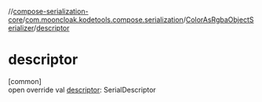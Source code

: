 //[compose-serialization-core](../../../index.md)/[com.mooncloak.kodetools.compose.serialization](../index.md)/[ColorAsRgbaObjectSerializer](index.md)/[descriptor](descriptor.md)

# descriptor

[common]\
open override val [descriptor](descriptor.md): SerialDescriptor
